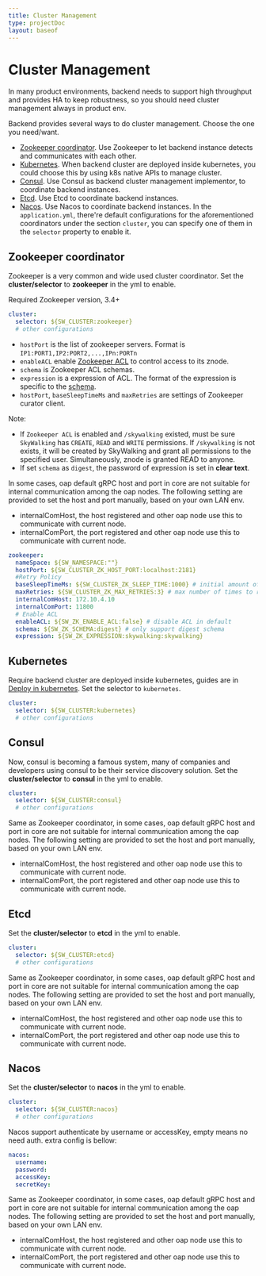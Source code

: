 ```yaml
---
title: Cluster Management
type: projectDoc
layout: baseof
---
```

# Cluster Management
In many product environments, backend needs to support high throughput and provides HA to keep robustness,
so you should need cluster management always in product env.
 
Backend provides several ways to do cluster management. Choose the one you need/want.

- [Zookeeper coordinator](#zookeeper-coordinator). Use Zookeeper to let backend instance detects and communicates
with each other.
- [Kubernetes](#kubernetes). When backend cluster are deployed inside kubernetes, you could choose this
by using k8s native APIs to manage cluster.
- [Consul](#consul). Use Consul as backend cluster management implementor, to coordinate backend instances.
- [Etcd](#etcd). Use Etcd to coordinate backend instances.
- [Nacos](#nacos). Use Nacos to coordinate backend instances.
In the `application.yml`, there're default configurations for the aforementioned coordinators under the section `cluster`,
you can specify one of them in the `selector` property to enable it.

## Zookeeper coordinator
Zookeeper is a very common and wide used cluster coordinator. Set the **cluster/selector** to **zookeeper** in the yml to enable.

Required Zookeeper version, 3.4+

```yaml
cluster:
  selector: ${SW_CLUSTER:zookeeper}
  # other configurations
```

- `hostPort` is the list of zookeeper servers. Format is `IP1:PORT1,IP2:PORT2,...,IPn:PORTn`
- `enableACL` enable [Zookeeper ACL](https://zookeeper.apache.org/doc/r3.4.1/zookeeperProgrammers.html#sc_ZooKeeperAccessControl) to control access to its znode.
- `schema` is Zookeeper ACL schemas.
- `expression` is a expression of ACL. The format of the expression is specific to the [schema](https://zookeeper.apache.org/doc/r3.4.1/zookeeperProgrammers.html#sc_BuiltinACLSchemes). 
- `hostPort`, `baseSleepTimeMs` and `maxRetries` are settings of Zookeeper curator client.

Note: 
- If `Zookeeper ACL` is enabled and `/skywalking` existed, must be sure `SkyWalking` has `CREATE`, `READ` and `WRITE` permissions. If `/skywalking` is not exists, it will be created by SkyWalking and grant all permissions to the specified user. Simultaneously, znode is granted READ to anyone.
- If set `schema` as `digest`, the password of expression is set in **clear text**. 

In some cases, oap default gRPC host and port in core are not suitable for internal communication among the oap nodes.
The following setting are provided to set the host and port manually, based on your own LAN env.
- internalComHost, the host registered and other oap node use this to communicate with current node.
- internalComPort, the port registered and other oap node use this to communicate with current node.

```yaml
zookeeper:
  nameSpace: ${SW_NAMESPACE:""}
  hostPort: ${SW_CLUSTER_ZK_HOST_PORT:localhost:2181}
  #Retry Policy
  baseSleepTimeMs: ${SW_CLUSTER_ZK_SLEEP_TIME:1000} # initial amount of time to wait between retries
  maxRetries: ${SW_CLUSTER_ZK_MAX_RETRIES:3} # max number of times to retry
  internalComHost: 172.10.4.10
  internalComPort: 11800
  # Enable ACL
  enableACL: ${SW_ZK_ENABLE_ACL:false} # disable ACL in default
  schema: ${SW_ZK_SCHEMA:digest} # only support digest schema
  expression: ${SW_ZK_EXPRESSION:skywalking:skywalking}
``` 


## Kubernetes
Require backend cluster are deployed inside kubernetes, guides are in [Deploy in kubernetes](backend-k8s).
Set the selector to `kubernetes`.

```yaml
cluster:
  selector: ${SW_CLUSTER:kubernetes}
  # other configurations
```

## Consul
Now, consul is becoming a famous system, many of companies and developers using consul to be 
their service discovery solution. Set the **cluster/selector** to **consul** in the yml to enable.

```yaml
cluster:
  selector: ${SW_CLUSTER:consul}
  # other configurations
```

Same as Zookeeper coordinator,
in some cases, oap default gRPC host and port in core are not suitable for internal communication among the oap nodes.
The following setting are provided to set the host and port manually, based on your own LAN env.
- internalComHost, the host registered and other oap node use this to communicate with current node.
- internalComPort, the port registered and other oap node use this to communicate with current node.


## Etcd
Set the **cluster/selector** to **etcd** in the yml to enable.

```yaml
cluster:
  selector: ${SW_CLUSTER:etcd}
  # other configurations
```

Same as Zookeeper coordinator,
in some cases, oap default gRPC host and port in core are not suitable for internal communication among the oap nodes.
The following setting are provided to set the host and port manually, based on your own LAN env.
- internalComHost, the host registered and other oap node use this to communicate with current node.
- internalComPort, the port registered and other oap node use this to communicate with current node.

## Nacos
Set the **cluster/selector** to **nacos** in the yml to enable.

```yaml
cluster:
  selector: ${SW_CLUSTER:nacos}
  # other configurations
```

Nacos support authenticate by username or accessKey, empty means no need auth. extra config is bellow:
```yaml
nacos:
  username:
  password:
  accessKey:
  secretKey:
```

Same as Zookeeper coordinator,
in some cases, oap default gRPC host and port in core are not suitable for internal communication among the oap nodes.
The following setting are provided to set the host and port manually, based on your own LAN env.
- internalComHost, the host registered and other oap node use this to communicate with current node.
- internalComPort, the port registered and other oap node use this to communicate with current node.